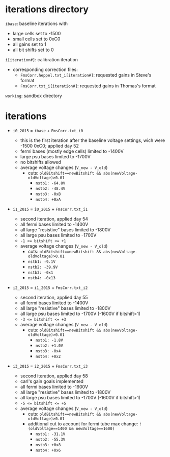 iterations directory
====================

`ibase`: baseline iterations with
- large cells set to -1500
- small cells set to 0xC0
- all gains set to 1
- all bit shifts set to 0

`i[iteration#]`: calibration iteration
- corresponding correction files:
  - `FmsCorr.heppel.txt_i[iteration#]`: requested gains in Steve's format
  - `FmsCorr.txt_i[iteration#]`: requested gains in Thomas's format

`working`: sandbox directory

iterations
==========
- `i0_2015` = `ibase` + `FmsCorr.txt_i0`
  - this is the first iteration after the baseline voltage settings, 
    wich were -1500 0xC0; applied day 52
  - fermi bases (mostly edge cells) limited to -1400V
  - large psu bases limited to -1700V
  - no bitshifts allowed
  - average voltage changes (`V_new - V_old`)
    - cuts: `oldBitshift==newBitshift && abs(newVoltage-oldVoltage)>0.01`
      - `nstb1: -64.8V`
      - `nstb2: -48.4V`
      - `nstb3: -0xB`
      - `nstb4: +0xA`

- `i1_2015` = `i0_2015` + `FmsCorr.txt_i1`
  - second iteration, applied day 54
  - all fermi bases limited to -1400V
  - all large "resistive" bases limited to -1800V
  - all large psu bases limited to -1700V
  - `-1 <= bitshift <= +1`
  - average voltage changes (`V_new - V_old`)
    - cuts: `oldBitshift==newBitshift && abs(newVoltage-oldVoltage)>0.01`
    - `nstb1: -9.1V`
    - `nstb2: -39.9V`
    - `nstb3: -0x1`
    - `nstb4: -0x13`

- `i2_2015` = `i1_2015` + `FmsCorr.txt_i2`
  - second iteration, applied day 55
  - all fermi bases limited to -1400V
  - all large "resistive" bases limited to -1800V
  - all large psu bases limited to -1700V (-1600V if bitshift>1)
  - `-3 <= bitshift <= +3`
  - average voltage changes (`V_new - V_old`)
    - cuts: `oldBitshift==newBitshift && abs(newVoltage-oldVoltage)>0.01`
      - `nstb1: -1.8V`
      - `nstb2: +1.0V`
      - `nstb3: -0x4`
      - `nstb4: +0x2`

- `i3_2015` = `i2_2015` + `FmsCorr.txt_i3`
  - second iteration, applied day 58
  - carl's gain goals implemented
  - all fermi bases limited to -1600V
  - all large "resistive" bases limited to -1800V
  - all large psu bases limited to -1700V (-1600V if bitshift>1)
  - `-5 <= bitshift <= +5`
  - average voltage changes (`V_new - V_old`)
    - cuts: `oldBitshift==newBitshift && abs(newVoltage-oldVoltage)>0.01`
    - additional cut to account for fermi tube max change: `!(oldVoltage==1400 && newVoltage==1600)`
      - `nstb1: -31.1V`
      - `nstb2: -55.3V`
      - `nstb3: +0x8`
      - `nstb4: +0x6`
